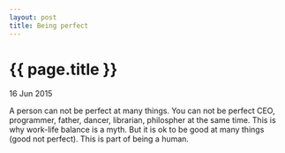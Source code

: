 ```yaml
---
layout: post
title: Being perfect
---
```


{{ page.title }}
================

<p class="meta">16 Jun 2015</p>

A person can not be perfect at many things. You can not be perfect CEO, programmer, father, dancer,
librarian, philospher at the same time. This is why work-life balance is a myth.
But it is ok to be good at many things (good not perfect). This is part of being a human.
